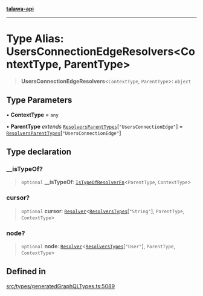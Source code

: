 [**talawa-api**](../../../README.md)

***

# Type Alias: UsersConnectionEdgeResolvers\<ContextType, ParentType\>

> **UsersConnectionEdgeResolvers**\<`ContextType`, `ParentType`\>: `object`

## Type Parameters

• **ContextType** = `any`

• **ParentType** *extends* [`ResolversParentTypes`](ResolversParentTypes.md)\[`"UsersConnectionEdge"`\] = [`ResolversParentTypes`](ResolversParentTypes.md)\[`"UsersConnectionEdge"`\]

## Type declaration

### \_\_isTypeOf?

> `optional` **\_\_isTypeOf**: [`IsTypeOfResolverFn`](IsTypeOfResolverFn.md)\<`ParentType`, `ContextType`\>

### cursor?

> `optional` **cursor**: [`Resolver`](Resolver.md)\<[`ResolversTypes`](ResolversTypes.md)\[`"String"`\], `ParentType`, `ContextType`\>

### node?

> `optional` **node**: [`Resolver`](Resolver.md)\<[`ResolversTypes`](ResolversTypes.md)\[`"User"`\], `ParentType`, `ContextType`\>

## Defined in

[src/types/generatedGraphQLTypes.ts:5089](https://github.com/Suyash878/talawa-api/blob/b5a9d8b4a1ea678a3d6f5b710b3721f91a3052fc/src/types/generatedGraphQLTypes.ts#L5089)
